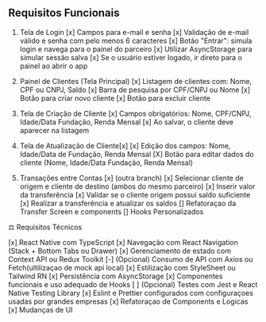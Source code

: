## Requisitos Funcionais

1. Tela de Login
   [x] Campos para e-mail e senha
   [x] Validação de e-mail válido e senha com pelo menos 6 caracteres
   [x] Botão &quot;Entrar&quot;: simula login e navega para o painel do parceiro
   [x] Utilizar AsyncStorage para simular sessão salva
   [x] Se o usuário estiver logado, ir direto para o painel ao abrir o app

2. Painel de Clientes (Tela Principal)
   [x] Listagem de clientes com: Nome, CPF ou CNPJ, Saldo
   [x] Barra de pesquisa por CPF/CNPJ ou Nome
   [x] Botão para criar novo cliente
   [x] Botão para excluir cliente

3. Tela de Criação de Cliente
   [x] Campos obrigatórios: Nome, CPF/CNPJ, Idade/Data Fundação,
   Renda Mensal
   [x] Ao salvar, o cliente deve aparecer na listagem

4. Tela de Atualização de Cliente[x]
   [x] Edição dos campos: Nome, Idade/Data de Fundação, Renda Mensal
   [X] Botão para editar dados do cliente (Nome, Idade/Data Fundação,
   Renda Mensal)

5. Transações entre Contas [x] (outra branch)
   [x] Selecionar cliente de origem e cliente de destino (ambos do mesmo
   parceiro)
   [x] Inserir valor da transferência
   [x] Validar se o cliente origem possui saldo suficiente
   [x] Realizar a transferência e atualizar os saldos
   []  Refatoraçao da Transfer Screen e components
   []  Hooks Personalizados

⚖️ Requisitos Técnicos

[x] React Native com TypeScript
[x] Navegação com React Navigation (Stack + Bottom Tabs ou Drawer)
[x] Gerenciamento de estado com Context API ou Redux Toolkit
[-] (Opcional) Consumo de API com Axios ou Fetch(ultilizaçao de mock api local)
[x] Estilização com StyleSheet ou Tailwind RN
[x] Persistência com AsyncStorage
[x] Componentes funcionais e uso adequado de Hooks
[ ] (Opcional) Testes com Jest e React Native Testing Library
[x] Eslint e Prettier configurados com configuraçoes usadas por grandes empresas
[x] Refatoraçao de Components e Logicas
[x] Mudanças de UI
